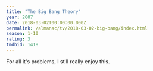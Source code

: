 ```yaml
---
title: "The Big Bang Theory"
year: 2007
date: 2018-03-02T00:00:00.000Z
permalink: /almanac/tv/2018-03-02-big-bang/index.html
season: 1-10
rating: 3
tmdbid: 1418
---
```


For all it's problems, I still really enjoy this.